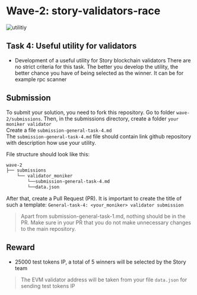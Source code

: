 # Wave-2: story-validators-race
![utilitiy](https://github.com/user-attachments/assets/adc6de39-198d-4bfd-b03d-ed8df660f41e)

## Task 4: Useful utility for validators
- Development of a useful utility for Story blockchain validators
There are no strict criteria for this task. The better you develop the utility, the better chance you have of being selected as the winner. It can be for example rpc scanner

## Submission
To submit your solution, you need to fork this repository. Go to folder `wave-2/submissions`. Then, in the submissions directory, create a folder `your moniker validator`</br>
Create a file `submission-general-task-4.md`</br>
The `submission-general-task-4.md` file should contain link github repository with description how use your utility.

File structure should look like this:
```bash
wave-2
├── submissions
    └── validator_moniker
        └──submission-general-task-4.md
        └──data.json
```
After that, create a Pull Request (PR). It is important to create the title of such a template:
`General-task-4: <your_moniker> validator submission`

> Apart from submission-general-task-1.md, nothing should be in the PR. Make sure in your PR that you do not make unnecessary changes to the main repository.

## Reward
- 25000 test tokens IP, a total of 5 winners will be selected by the Story team
> The EVM validator address will be taken from your file `data.json` for sending test tokens IP
